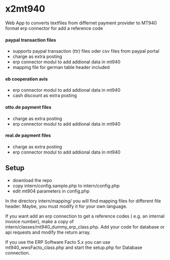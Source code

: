 # x2mt940
Web App to converts textfiles from differnet payment provider to MT940 format
erp connector for add a reference code

#### paypal transaction files
 * supports paypal transaction (ttr) files oder csv files from paypal portal
 * charge as extra posting
 * erp connector modul to add addional data in mt940
 * mapping file for german table header included
 
#### eb cooperation avis  
 * erp connector modul to add addional data in mt940
 * cash discount as extra posting
 
#### otto.de payment files
 * charge as extra posting
 * erp connector modul to add addional data in mt940

#### real.de payment files
 * charge as extra posting
 * erp connector modul to add addional data in mt940

## Setup

 * download the repo 
 * copy intern/config.sample.php to intern/config.php 
 * edit mt904 parameters in config.php

In the directory intern/mapping/ you will find mapping files for different file header. Maybe, you must modify it for your own language. 
 
 If you want add an erp connection to get a reference codes ( e.g. an internal invoice number), make a copy of intern/classes/mt940_dummy_erp_class.php.
 Add your code for database or api requests and modify the return array.
 
 If you use the ERP Software Facto 5.x you can use mt940_wwsFacto_class.php and start the setup.php for Database connection. 
